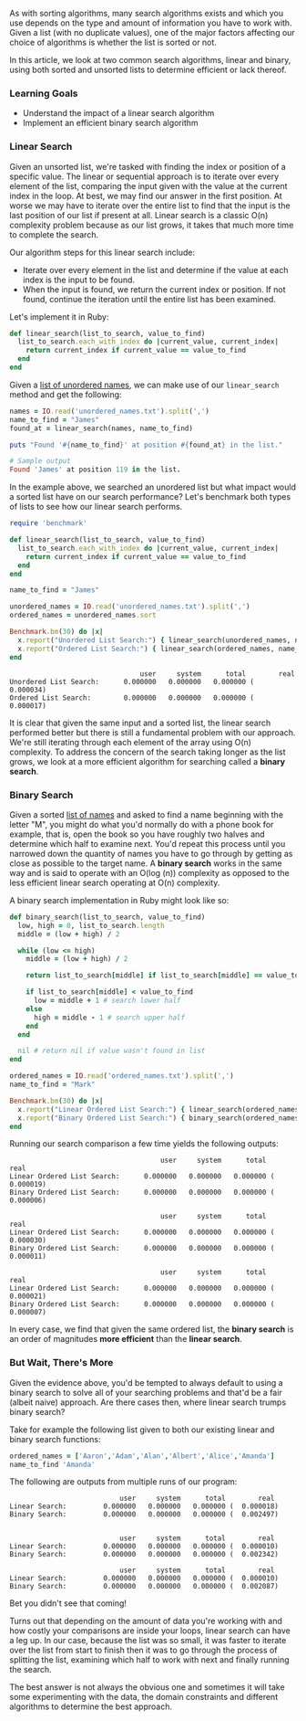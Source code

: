 As with sorting algorithms, many search algorithms exists and which you use depends on the type and amount of information you have to work with. Given a list (with no duplicate values), one of the major factors affecting our choice of algorithms is whether the list is sorted or not.

In this article, we look at two common search algorithms, linear and binary, using both sorted and unsorted lists to determine efficient or lack thereof.

### Learning Goals

* Understand the impact of a linear search algorithm
* Implement an efficient binary search algorithm

### Linear Search

Given an unsorted list, we're tasked with finding the index or position of a specific value. The linear or sequential approach is to iterate over every element of the list, comparing the input given with the value at the current index in the loop. At best, we may find our answer in the first position. At worse we may have to iterate over the entire list to find that the input is  the last position of our list if present at all. Linear search is a classic O(n) complexity problem because as our list grows, it takes that much more time to complete the search.

Our algorithm steps for this linear search include:

* Iterate over every element in the list and determine if the value at each index is the input to be found.
* When the input is found, we return the current index or position. If not found, continue the iteration until the entire list has been examined.

Let's implement it in Ruby:

```ruby
def linear_search(list_to_search, value_to_find)
  list_to_search.each_with_index do |current_value, current_index|
    return current_index if current_value == value_to_find
  end
end
```

Given a [list of unordered names](https://s3.amazonaws.com/hal-assets.launchacademy.com/searches/unordered_names.txt), we can make use of our `linear_search` method and get the following:

```ruby
names = IO.read('unordered_names.txt').split(',')
name_to_find = "James"
found_at = linear_search(names, name_to_find)

puts "Found '#{name_to_find}' at position #{found_at} in the list."

# Sample output
Found 'James' at position 119 in the list.
```

In the example above, we searched an unordered list but what impact would a sorted list have on our search performance? Let's benchmark both types of lists to see how our linear search performs.

```ruby
require 'benchmark'

def linear_search(list_to_search, value_to_find)
  list_to_search.each_with_index do |current_value, current_index|
    return current_index if current_value == value_to_find
  end
end

name_to_find = "James"

unordered_names = IO.read('unordered_names.txt').split(',')
ordered_names = unordered_names.sort

Benchmark.bm(30) do |x|
  x.report("Unordered List Search:") { linear_search(unordered_names, name_to_find) }
  x.report("Ordered List Search:") { linear_search(ordered_names, name_to_find) }
end
```

```no-highlight
                                user     system      total        real
Unordered List Search:      0.000000   0.000000   0.000000 (  0.000034)
Ordered List Search:        0.000000   0.000000   0.000000 (  0.000017)
```

It is clear that given the same input and a sorted list, the linear search performed better but there is still a fundamental problem with our approach. We're still iterating through each element of the array using O(n) complexity. To address the concern of the search taking longer as the list grows, we look at a more efficient algorithm for searching called a **binary search**.

### Binary Search

Given a sorted [list of names](https://s3.amazonaws.com/hal-assets.launchacademy.com/searches/ordered_names.txt) and asked to find a name beginning with the letter "M", you might do what you'd normally do with a phone book for example, that is, open the book so you have roughly two halves and determine which half to examine next. You'd repeat this process until you narrowed down the quantity of names you have to go through by getting as close as possible to the target name. A **binary search** works in the same way and is said to operate with an O(log (n)) complexity as opposed to the less efficient linear search operating at O(n) complexity.

A binary search implementation in Ruby might look like so:

```ruby
def binary_search(list_to_search, value_to_find)
  low, high = 0, list_to_search.length
  middle = (low + high) / 2

  while (low <= high)
    middle = (low + high) / 2

    return list_to_search[middle] if list_to_search[middle] == value_to_find

    if list_to_search[middle] < value_to_find
      low = middle + 1 # search lower half
    else
      high = middle - 1 # search upper half
    end
  end

  nil # return nil if value wasn't found in list
end

ordered_names = IO.read('ordered_names.txt').split(',')
name_to_find = "Mark"

Benchmark.bm(30) do |x|
  x.report("Linear Ordered List Search:") { linear_search(ordered_names, name_to_find) }
  x.report("Binary Ordered List Search:") { binary_search(ordered_names, name_to_find) }
end
```

Running our search comparison a few time yields the following outputs:

```no-highlight
                                     user     system      total        real
Linear Ordered List Search:      0.000000   0.000000   0.000000 (  0.000019)
Binary Ordered List Search:      0.000000   0.000000   0.000000 (  0.000006)

                                     user     system      total        real
Linear Ordered List Search:      0.000000   0.000000   0.000000 (  0.000030)
Binary Ordered List Search:      0.000000   0.000000   0.000000 (  0.000011)

                                     user     system      total        real
Linear Ordered List Search:      0.000000   0.000000   0.000000 (  0.000021)
Binary Ordered List Search:      0.000000   0.000000   0.000000 (  0.000007)
```

In every case, we find that given the same ordered list, the **binary search** is an order of magnitudes **more efficient** than the **linear search**.

### But Wait, There's More

Given the evidence above, you'd be tempted to always default to using a binary search to solve all of your searching problems and that'd be a fair (albeit naive) approach. Are there cases then, where linear search trumps binary search?

Take for example the following list given to both our existing linear and binary search functions:

```ruby
ordered_names = ['Aaron','Adam','Alan','Albert','Alice','Amanda']
name_to_find 'Amanda'
```

The following are outputs from multiple runs of our program:

```no-highlight
                           user     system      total        real
Linear Search:         0.000000   0.000000   0.000000 (  0.000018)
Binary Search:         0.000000   0.000000   0.000000 (  0.002497)


                           user     system      total        real
Linear Search:         0.000000   0.000000   0.000000 (  0.000010)
Binary Search:         0.000000   0.000000   0.000000 (  0.002342)

                           user     system      total        real
Linear Search:         0.000000   0.000000   0.000000 (  0.000010)
Binary Search:         0.000000   0.000000   0.000000 (  0.002087)
```

Bet you didn't see that coming!

Turns out that depending on the amount of data you're working with and how costly your comparisons are inside your loops, linear search can have a leg up. In our case, because the list was so small, it was faster to iterate over the list from start to finish then it was to go through the process of splitting the list, examining which half to work with next and finally running the search.

The best answer is not always the obvious one and sometimes it will take some experimenting with the data, the domain constraints and different algorithms to determine the best approach.
